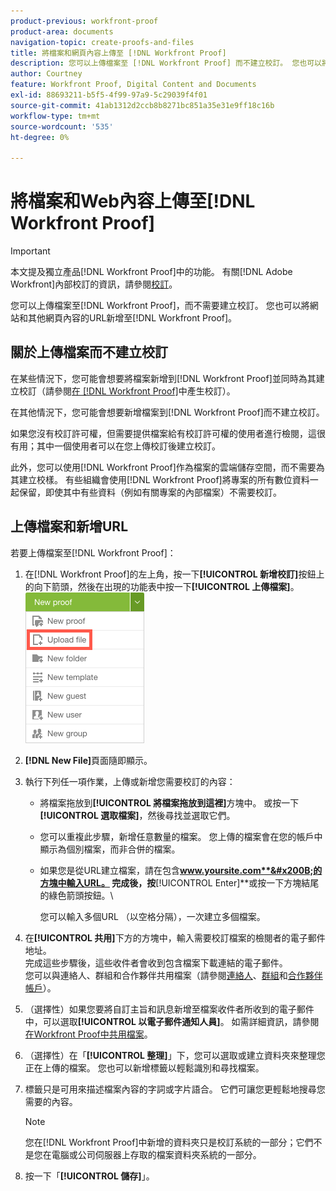 ```yaml
---
product-previous: workfront-proof
product-area: documents
navigation-topic: create-proofs-and-files
title: 將檔案和網頁內容上傳至 [!DNL Workfront Proof]
description: 您可以上傳檔案至 [!DNL Workfront Proof] 而不建立校訂。 您也可以將網站和其他網頁內容的URL新增至 [!DNL Workfront Proof]。
author: Courtney
feature: Workfront Proof, Digital Content and Documents
exl-id: 88693211-b5f5-4f99-97a9-5c29039f4f01
source-git-commit: 41ab1312d2ccb8b8271bc851a35e31e9ff18c16b
workflow-type: tm+mt
source-wordcount: '535'
ht-degree: 0%

---
```


# 將檔案和Web內容上傳至[!DNL Workfront Proof]

>[!IMPORTANT]
>
>本文提及獨立產品[!DNL Workfront Proof]中的功能。 有關[!DNL Adobe Workfront]內部校訂的資訊，請參閱[校訂](../../../review-and-approve-work/proofing/proofing.md)。

您可以上傳檔案至[!DNL Workfront Proof]，而不需要建立校訂。 您也可以將網站和其他網頁內容的URL新增至[!DNL Workfront Proof]。

## 關於上傳檔案而不建立校訂

在某些情況下，您可能會想要將檔案新增到[!DNL Workfront Proof]並同時為其建立校訂（請參閱[在 [!DNL Workfront Proof]](../../../workfront-proof/wp-work-proofsfiles/create-proofs-and-files/generate-proofs.md)中產生校訂）。

在其他情況下，您可能會想要新增檔案到[!DNL Workfront Proof]而不建立校訂。

如果您沒有校訂許可權，但需要提供檔案給有校訂許可權的使用者進行檢閱，這很有用；其中一個使用者可以在您上傳校訂後建立校訂。

此外，您可以使用[!DNL Workfront Proof]作為檔案的雲端儲存空間，而不需要為其建立校樣。 有些組織會使用[!DNL Workfront Proof]將專案的所有數位資料一起保留，即使其中有些資料（例如有關專案的內部檔案）不需要校訂。

## 上傳檔案和新增URL

若要上傳檔案至[!DNL Workfront Proof]：

1. 在[!DNL Workfront Proof]的左上角，按一下&#x200B;**[!UICONTROL 新增校訂]**&#x200B;按鈕上的向下箭頭，然後在出現的功能表中按一下&#x200B;**[!UICONTROL 上傳檔案]**。\
   ![](assets/new-proof-button-menu.png)

1. **[!DNL New File]**&#x200B;頁面隨即顯示。
1. 執行下列任一項作業，上傳或新增您需要校訂的內容：

   * 將檔案拖放到&#x200B;**[!UICONTROL 將檔案拖放到這裡]**&#x200B;方塊中。 或按一下&#x200B;**[!UICONTROL 選取檔案]**，然後尋找並選取它們。

   * 您可以重複此步驟，新增任意數量的檔案。 您上傳的檔案會在您的帳戶中顯示為個別檔案，而非合併的檔案。

   * 如果您是從URL建立檔案，請在包含&#x200B;**www.yoursite.com**&#x200B;的方塊中輸入URL。 完成後，按&#x200B;**[!UICONTROL Enter]**&#x200B;或按一下方塊結尾的綠色箭頭按鈕。\

     您可以輸入多個URL （以空格分隔），一次建立多個檔案。

1. 在&#x200B;**[!UICONTROL 共用]**&#x200B;下方的方塊中，輸入需要校訂檔案的檢閱者的電子郵件地址。\
   完成這些步驟後，這些收件者會收到包含檔案下載連結的電子郵件。\
   您可以與連絡人、群組和合作夥伴共用檔案（請參閱[連絡人](https://support.workfront.com/hc/en-us/sections/115000920808-Contacts)、[群組](https://support.workfront.com/hc/en-us/sections/115000920828-Groups)和[合作夥伴帳戶](https://support.workfront.com/hc/en-us/sections/115000912107-Partner-accounts)）。

1. （選擇性）如果您要將自訂主旨和訊息新增至檔案收件者所收到的電子郵件中，可以選取&#x200B;**[!UICONTROL 以電子郵件通知人員]**。 如需詳細資訊，請參閱[在Workfront Proof中共用檔案](../../../workfront-proof/wp-work-proofsfiles/share-proofs-and-files/share-files.md)。

1. （選擇性）在「**[!UICONTROL 整理]**」下，您可以選取或建立資料夾來整理您正在上傳的檔案。 您也可以新增標籤以輕鬆識別和尋找檔案。
1. 標籤只是可用來描述檔案內容的字詞或字片語合。 它們可讓您更輕鬆地搜尋您需要的內容。

   >[!NOTE]
   >
   > 您在[!DNL Workfront Proof]中新增的資料夾只是校訂系統的一部分；它們不是您在電腦或公司伺服器上存取的檔案資料夾系統的一部分。

1. 按一下「**[!UICONTROL 儲存]**」。
